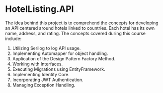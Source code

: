 # HotelListing.API
The idea behind this project is to comprehend the concepts for developing an API centered around hotels linked to countries. Each hotel has its own name, address, and rating. The concepts covered during this course include:

1. Utilizing Serilog to log API usage.
2. Implementing Automapper for object handling.
3. Application of the Design Pattern Factory Method.
4. Working with Interfaces.
5. Executing Migrations using EntityFramework.
6. Implementing Identity Core.
7. Incorporating JWT Authentication.
8. Managing Exception Handling.

